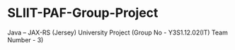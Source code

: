 # SLIIT-PAF-Group-Project
Java – JAX-RS (Jersey) University Project (Group No - Y3S1.12.02(IT) Team Number - 3)
